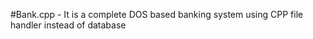 

#Bank.cpp - It is a complete DOS based banking system using CPP file handler instead of database

